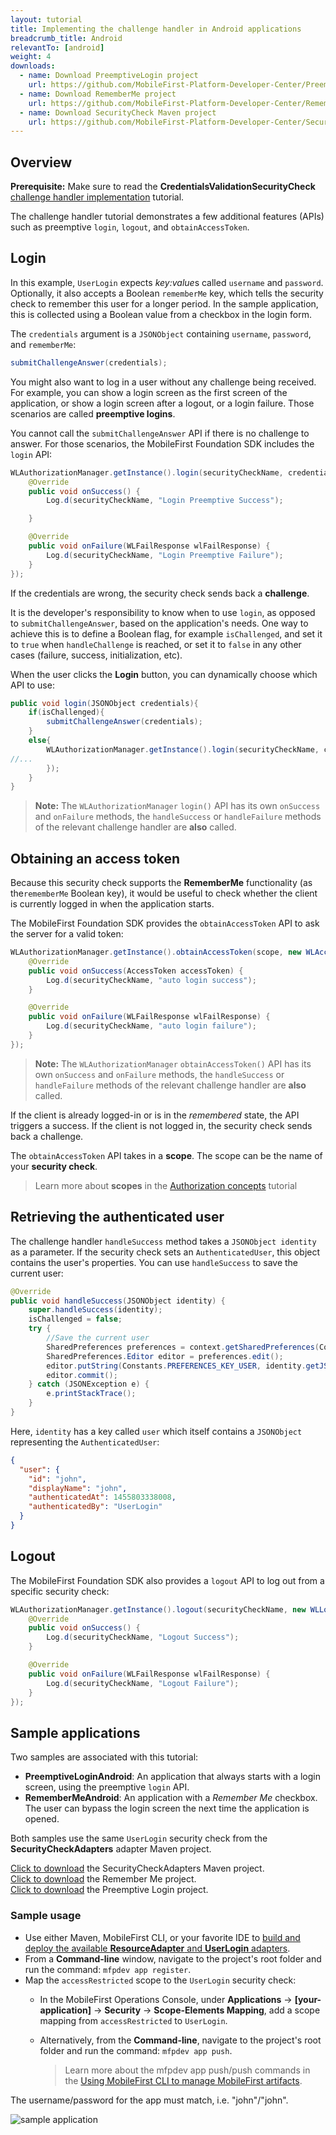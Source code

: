 ```yaml
---
layout: tutorial
title: Implementing the challenge handler in Android applications
breadcrumb_title: Android
relevantTo: [android]
weight: 4
downloads:
  - name: Download PreemptiveLogin project
    url: https://github.com/MobileFirst-Platform-Developer-Center/PreemptiveLoginAndroid/tree/release80
  - name: Download RememberMe project
    url: https://github.com/MobileFirst-Platform-Developer-Center/RememberMeAndroid/tree/release80
  - name: Download SecurityCheck Maven project
    url: https://github.com/MobileFirst-Platform-Developer-Center/SecurityCheckAdapters/tree/release80
---
```

## Overview
**Prerequisite:** Make sure to read the **CredentialsValidationSecurityCheck** [challenge handler implementation](../../credentials-validation/android) tutorial.

The challenge handler tutorial demonstrates a few additional features (APIs) such as preemptive `login`, `logout`, and `obtainAccessToken`.

## Login
In this example, `UserLogin` expects *key:value*s called `username` and `password`. Optionally, it also accepts a Boolean `rememberMe` key, which tells the security check to remember this user for a longer period. In the sample application, this is collected using a
Boolean value from a checkbox in the login form.

The `credentials` argument is a `JSONObject` containing `username`, `password`, and `rememberMe`:

```java
submitChallengeAnswer(credentials);
```

You might also want to log in a user without any challenge being received. For example, you can show a login screen as the first screen of the application, or show a login screen after a logout, or a login failure. Those scenarios are called **preemptive logins**.

You cannot call the `submitChallengeAnswer` API if there is no challenge to answer. For those scenarios, the MobileFirst Foundation SDK includes the `login` API:

```java
WLAuthorizationManager.getInstance().login(securityCheckName, credentials, new WLLoginResponseListener() {
    @Override
    public void onSuccess() {
        Log.d(securityCheckName, "Login Preemptive Success");

    }

    @Override
    public void onFailure(WLFailResponse wlFailResponse) {
        Log.d(securityCheckName, "Login Preemptive Failure");
    }
});
```

If the credentials are wrong, the security check sends back a **challenge**.

It is the developer's responsibility to know when to use `login`, as opposed to `submitChallengeAnswer`, based on the application's needs. One way to achieve this is to define a Boolean flag, for example `isChallenged`, and set it to `true` when `handleChallenge` is reached, or set it to `false` in any other cases (failure, success, initialization, etc).

When the user clicks the **Login** button, you can dynamically choose which API to use:

```java
public void login(JSONObject credentials){
    if(isChallenged){
        submitChallengeAnswer(credentials);
    }
    else{
        WLAuthorizationManager.getInstance().login(securityCheckName, credentials, new WLLoginResponseListener() {
//...
        });
    }
}
```

> **Note:**
>The `WLAuthorizationManager` `login()` API has its own `onSuccess` and `onFailure` methods, the `handleSuccess` or `handleFailure` methods of the relevant challenge handler are **also** called.

## Obtaining an access token
Because this security check supports the **RememberMe** functionality (as the`rememberMe` Boolean key), it would be useful to check whether the client is currently logged in when the application starts.

The MobileFirst Foundation SDK provides the `obtainAccessToken` API to ask the server for a valid token:

```java
WLAuthorizationManager.getInstance().obtainAccessToken(scope, new WLAccessTokenListener() {
    @Override
    public void onSuccess(AccessToken accessToken) {
        Log.d(securityCheckName, "auto login success");
    }

    @Override
    public void onFailure(WLFailResponse wlFailResponse) {
        Log.d(securityCheckName, "auto login failure");
    }
});
```

> **Note:**
> The `WLAuthorizationManager` `obtainAccessToken()` API has its own `onSuccess` and `onFailure` methods, the `handleSuccess` or `handleFailure` methods of the relevant challenge handler are **also** called.

If the client is already logged-in or is in the *remembered* state, the API triggers a success. If the client is not logged in, the security check sends back a challenge.

The `obtainAccessToken` API takes in a **scope**. The scope can be the name of your **security check**.

> Learn more about **scopes** in the [Authorization concepts](../../) tutorial

## Retrieving the authenticated user
The challenge handler `handleSuccess` method takes a `JSONObject identity` as a parameter.
If the security check sets an `AuthenticatedUser`, this object contains the user's properties. You can use `handleSuccess` to save the current user:

```java
@Override
public void handleSuccess(JSONObject identity) {
    super.handleSuccess(identity);
    isChallenged = false;
    try {
        //Save the current user
        SharedPreferences preferences = context.getSharedPreferences(Constants.PREFERENCES_FILE, Context.MODE_PRIVATE);
        SharedPreferences.Editor editor = preferences.edit();
        editor.putString(Constants.PREFERENCES_KEY_USER, identity.getJSONObject("user").toString());
        editor.commit();
    } catch (JSONException e) {
        e.printStackTrace();
    }
}
```

Here, `identity` has a key called `user` which itself contains a `JSONObject` representing the `AuthenticatedUser`:

```json
{
  "user": {
    "id": "john",
    "displayName": "john",
    "authenticatedAt": 1455803338008,
    "authenticatedBy": "UserLogin"
  }
}
```

## Logout
The MobileFirst Foundation SDK also provides a `logout` API to log out from a specific security check:

```java
WLAuthorizationManager.getInstance().logout(securityCheckName, new WLLogoutResponseListener() {
    @Override
    public void onSuccess() {
        Log.d(securityCheckName, "Logout Success");
    }

    @Override
    public void onFailure(WLFailResponse wlFailResponse) {
        Log.d(securityCheckName, "Logout Failure");
    }
});
```

## Sample applications
Two samples are associated with this tutorial:

- **PreemptiveLoginAndroid**: An application that always starts with a login screen, using the preemptive `login` API.
- **RememberMeAndroid**: An application with a *Remember Me* checkbox. The user can bypass the login screen the next time the application is opened.

Both samples use the same `UserLogin` security check from the **SecurityCheckAdapters** adapter Maven project.

[Click to download](https://github.com/MobileFirst-Platform-Developer-Center/SecurityCheckAdapters/tree/release80) the SecurityCheckAdapters Maven project.  
[Click to download](https://github.com/MobileFirst-Platform-Developer-Center/RememberMeAndroid/tree/release80) the Remember Me project.  
[Click to download](https://github.com/MobileFirst-Platform-Developer-Center/PreemptiveLoginAndroid/tree/release80) the Preemptive Login project.

### Sample usage

* Use either Maven, MobileFirst CLI, or your favorite IDE to [build and deploy the available **ResourceAdapter** and **UserLogin** adapters](../../../adapters/creating-adapters/).
* From a **Command-line** window, navigate to the project's root folder and run the command: `mfpdev app register`.
* Map the `accessRestricted` scope to the `UserLogin` security check:
    * In the MobileFirst Operations Console, under **Applications** → **[your-application]** → **Security** → **Scope-Elements Mapping**, add a scope mapping from `accessRestricted` to `UserLogin`.
    * Alternatively, from the **Command-line**, navigate to the project's root folder and run the command: `mfpdev app push`.  

        > Learn more about the mfpdev app push/push commands in the [Using MobileFirst CLI to manage MobileFirst artifacts](../../../using-the-mfpf-sdk/using-mobilefirst-cli-to-manage-mobilefirst-artifacts).

The username/password for the app must match, i.e. "john"/"john".

![sample application](sample-application.png)
